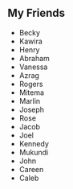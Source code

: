 ## My Friends

- Becky 
- Kawira
- Henry
- Abraham
- Vanessa
- Azrag
- Rogers
- Mitema
- Marlin
- Joseph
- Rose
- Jacob
- Joel
- Kennedy
- Mukundi
- John
- Careen
- Caleb

